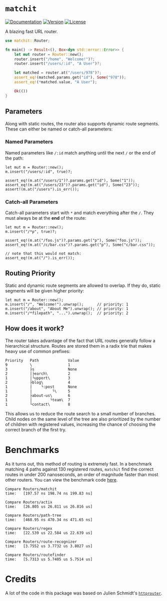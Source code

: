# `matchit`

[![Documentation](https://img.shields.io/badge/docs-0.7.1-4d76ae?style=for-the-badge)](https://docs.rs/matchit)
[![Version](https://img.shields.io/crates/v/matchit?style=for-the-badge)](https://crates.io/crates/matchit)
[![License](https://img.shields.io/crates/l/matchit?style=for-the-badge)](https://crates.io/crates/matchit)

A blazing fast URL router.

```rust
use matchit::Router;

fn main() -> Result<(), Box<dyn std::error::Error>> {
    let mut router = Router::new();
    router.insert("/home", "Welcome!")?;
    router.insert("/users/:id", "A User")?;

    let matched = router.at("/users/978")?;
    assert_eq!(matched.params.get("id"), Some("978"));
    assert_eq!(*matched.value, "A User");

    Ok(())
}
```

## Parameters

Along with static routes, the router also supports dynamic route segments. These can either be named or catch-all parameters:

### Named Parameters

Named parameters like `/:id` match anything until the next `/` or the end of the path:

```rust,ignore
let mut m = Router::new();
m.insert("/users/:id", true)?;

assert_eq!(m.at("/users/1")?.params.get("id"), Some("1"));
assert_eq!(m.at("/users/23")?.params.get("id"), Some("23"));
assert!(m.at("/users").is_err());
```

### Catch-all Parameters

Catch-all parameters start with `*` and match everything after the `/`. They must always be at the **end** of the route:

```rust,ignore
let mut m = Router::new();
m.insert("/*p", true)?;

assert_eq!(m.at("/foo.js")?.params.get("p"), Some("foo.js"));
assert_eq!(m.at("/c/bar.css")?.params.get("p"), Some("c/bar.css"));

// note that this would not match:
assert_eq!(m.at("/").is_err());
```

## Routing Priority

Static and dynamic route segments are allowed to overlap. If they do, static segments will be given higher priority:

```rust,ignore
let mut m = Router::new();
m.insert("/", "Welcome!").unwrap();      // priority: 1
m.insert("/about", "About Me").unwrap(); // priority: 1
m.insert("/*filepath", "...").unwrap();  // priority: 2
```

## How does it work?

The router takes advantage of the fact that URL routes generally follow a hierarchical structure. Routes are stored them in a radix trie that makes heavy use of common prefixes:

```text
Priority   Path             Value
9          \                1
3          ├s               None
2          |├earch\         2
1          |└upport\        3
2          ├blog\           4
1          |    └:post      None
1          |         └\     5
2          ├about-us\       6
1          |        └team\  7
1          └contact\        8
```

This allows us to reduce the route search to a small number of branches. Child nodes on the same level of the tree are also prioritized
by the number of children with registered values, increasing the chance of choosing the correct branch of the first try.

# Benchmarks

As it turns out, this method of routing is extremely fast. In a benchmark matching 4 paths against 130 registered routes, `matchit` find the correct routes
in under 200 nanoseconds, an order of magnitude faster than most other routers. You can view the benchmark code [here](https://github.com/ibraheemdev/matchit/blob/master/benches/bench.rs). 

```text
Compare Routers/matchit 
time:   [197.57 ns 198.74 ns 199.83 ns]

Compare Routers/actix
time:   [26.805 us 26.811 us 26.816 us]

Compare Routers/path-tree
time:   [468.95 ns 470.34 ns 471.65 ns]

Compare Routers/regex
time:   [22.539 us 22.584 us 22.639 us]

Compare Routers/route-recognizer
time:   [3.7552 us 3.7732 us 3.8027 us]

Compare Routers/routefinder
time:   [5.7313 us 5.7405 us 5.7514 us]
```

# Credits

A lot of the code in this package was based on Julien Schmidt's [`httprouter`](https://github.com/julienschmidt/httprouter).
